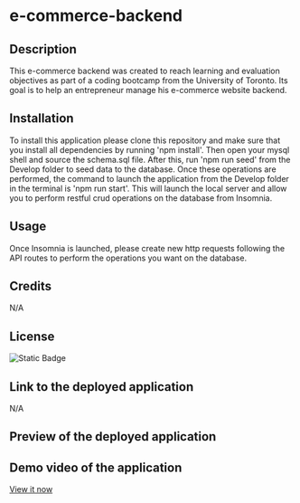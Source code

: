 # e-commerce-backend

## Description

This e-commerce backend was created to reach learning and evaluation objectives as part of a coding bootcamp from the University of Toronto. Its goal is to help an entrepreneur manage his e-commerce website backend.

## Installation

To install this application please clone this repository and make sure that you install all dependencies by running 'npm install'. Then open your mysql shell and source the schema.sql file. After this, run 'npm run seed' from the Develop folder to seed data to the database. Once these operations are performed, the command to launch the application from the Develop folder in the terminal is 'npm run start'. This will launch the local server and allow you to perform restful crud operations on the database from Insomnia. 

## Usage

Once Insomnia is launched, please create new http requests following the API routes to perform the operations you want on the database.

## Credits

N/A

## License

![Static Badge](https://img.shields.io/badge/MIT_Licence-blue)

## Link to the deployed application

N/A

## Preview of the deployed application



## Demo video of the application

[View it now]()
